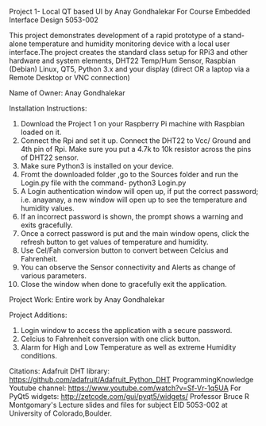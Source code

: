 Project 1- Local QT based UI by Anay Gondhalekar
For Course Embedded Interface Design 5053-002 

This project demonstrates development of a rapid prototype of a stand-alone temperature and humidity monitoring device with a local user interface.The project creates the standard class setup for RPi3 and other hardware and system elements, DHT22 Temp/Hum Sensor, Raspbian (Debian) Linux, QT5, Python 3.x and your display (direct OR a laptop via a Remote Desktop or VNC connection)

Name of Owner: Anay Gondhalekar

Installation Instructions: 
1. Download the Project 1 on your Raspberry Pi machine with Raspbian loaded on it.
2. Connect the Rpi and set it up. Connect the DHT22 to Vcc/ Ground and 4th pin of Rpi. Make sure you put a 4.7k to 10k resistor across the pins of DHT22 sensor.
3. Make sure Python3 is installed on your device.
4. Fromt the downloaded folder ,go to the Sources folder and run the Login.py file with the command- python3 Login.py
5. A Login authentication window will open up, if put the correct password; i.e. anayanay, a new window will open up to see the temperature and humidity values.
6. If an incorrect password is shown, the prompt shows a warning and exits gracefully. 
7. Once a correct password is put and the main window opens, click the refresh button to get values of temperature and humidity.
8. Use Cel/Fah conversion button to convert between Celcius and Fahrenheit.
9. You can observe the Sensor connectivity and Alerts as change of various parameters.
10. Close the window when done to gracefully exit the application.

Project Work: Entire work by Anay Gondhalekar

Project Additions:
1. Login window to access the application with a secure password.
2. Celcius to Fahrenheit conversion with one click button.
3. Alarm for High and Low Temperature as well as extreme Humidity conditions.

Citations:
Adafruit DHT library: https://github.com/adafruit/Adafruit_Python_DHT
ProgrammingKnowledge Youtube channel: https://www.youtube.com/watch?v=Sf-Vr-1q5UA
For PyQt5 widgets: http://zetcode.com/gui/pyqt5/widgets/
Professor Bruce R Montgomary's Lecture slides and files for subject EID 5053-002 at University of Colorado,Boulder.
